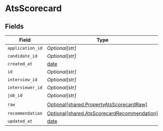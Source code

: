 # AtsScorecard


## Fields

| Field                                                                                                | Type                                                                                                 | Required                                                                                             | Description                                                                                          |
| ---------------------------------------------------------------------------------------------------- | ---------------------------------------------------------------------------------------------------- | ---------------------------------------------------------------------------------------------------- | ---------------------------------------------------------------------------------------------------- |
| `application_id`                                                                                     | *Optional[str]*                                                                                      | :heavy_minus_sign:                                                                                   | N/A                                                                                                  |
| `candidate_id`                                                                                       | *Optional[str]*                                                                                      | :heavy_minus_sign:                                                                                   | N/A                                                                                                  |
| `created_at`                                                                                         | [date](https://docs.python.org/3/library/datetime.html#date-objects)                                 | :heavy_minus_sign:                                                                                   | N/A                                                                                                  |
| `id`                                                                                                 | *Optional[str]*                                                                                      | :heavy_minus_sign:                                                                                   | N/A                                                                                                  |
| `interview_id`                                                                                       | *Optional[str]*                                                                                      | :heavy_minus_sign:                                                                                   | N/A                                                                                                  |
| `interviewer_id`                                                                                     | *Optional[str]*                                                                                      | :heavy_minus_sign:                                                                                   | N/A                                                                                                  |
| `job_id`                                                                                             | *Optional[str]*                                                                                      | :heavy_minus_sign:                                                                                   | N/A                                                                                                  |
| `raw`                                                                                                | [Optional[shared.PropertyAtsScorecardRaw]](undefined/models/shared/propertyatsscorecardraw.md)       | :heavy_check_mark:                                                                                   | N/A                                                                                                  |
| `recommendation`                                                                                     | [Optional[shared.AtsScorecardRecommendation]](undefined/models/shared/atsscorecardrecommendation.md) | :heavy_minus_sign:                                                                                   | N/A                                                                                                  |
| `updated_at`                                                                                         | [date](https://docs.python.org/3/library/datetime.html#date-objects)                                 | :heavy_minus_sign:                                                                                   | N/A                                                                                                  |